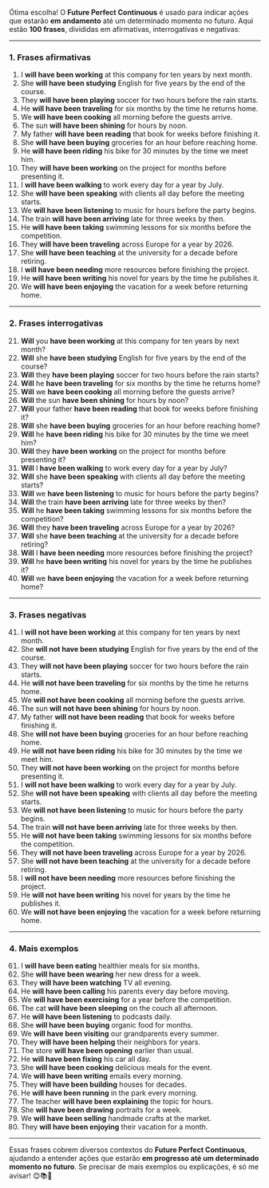 Ótima escolha! O **Future Perfect Continuous** é usado para indicar ações que estarão **em andamento** até um determinado momento no futuro. Aqui estão **100 frases**, divididas em afirmativas, interrogativas e negativas:

---

### **1. Frases afirmativas**
1. I **will have been working** at this company for ten years by next month.
2. She **will have been studying** English for five years by the end of the course.
3. They **will have been playing** soccer for two hours before the rain starts.
4. He **will have been traveling** for six months by the time he returns home.
5. We **will have been cooking** all morning before the guests arrive.
6. The sun **will have been shining** for hours by noon.
7. My father **will have been reading** that book for weeks before finishing it.
8. She **will have been buying** groceries for an hour before reaching home.
9. He **will have been riding** his bike for 30 minutes by the time we meet him.
10. They **will have been working** on the project for months before presenting it.
11. I **will have been walking** to work every day for a year by July.
12. She **will have been speaking** with clients all day before the meeting starts.
13. We **will have been listening** to music for hours before the party begins.
14. The train **will have been arriving** late for three weeks by then.
15. He **will have been taking** swimming lessons for six months before the competition.
16. They **will have been traveling** across Europe for a year by 2026.
17. She **will have been teaching** at the university for a decade before retiring.
18. I **will have been needing** more resources before finishing the project.
19. He **will have been writing** his novel for years by the time he publishes it.
20. We **will have been enjoying** the vacation for a week before returning home.

---

### **2. Frases interrogativas**
21. **Will** you **have been working** at this company for ten years by next month?
22. **Will** she **have been studying** English for five years by the end of the course?
23. **Will** they **have been playing** soccer for two hours before the rain starts?
24. **Will** he **have been traveling** for six months by the time he returns home?
25. **Will** we **have been cooking** all morning before the guests arrive?
26. **Will** the sun **have been shining** for hours by noon?
27. **Will** your father **have been reading** that book for weeks before finishing it?
28. **Will** she **have been buying** groceries for an hour before reaching home?
29. **Will** he **have been riding** his bike for 30 minutes by the time we meet him?
30. **Will** they **have been working** on the project for months before presenting it?
31. **Will** I **have been walking** to work every day for a year by July?
32. **Will** she **have been speaking** with clients all day before the meeting starts?
33. **Will** we **have been listening** to music for hours before the party begins?
34. **Will** the train **have been arriving** late for three weeks by then?
35. **Will** he **have been taking** swimming lessons for six months before the competition?
36. **Will** they **have been traveling** across Europe for a year by 2026?
37. **Will** she **have been teaching** at the university for a decade before retiring?
38. **Will** I **have been needing** more resources before finishing the project?
39. **Will** he **have been writing** his novel for years by the time he publishes it?
40. **Will** we **have been enjoying** the vacation for a week before returning home?

---

### **3. Frases negativas**
41. I **will not have been working** at this company for ten years by next month.
42. She **will not have been studying** English for five years by the end of the course.
43. They **will not have been playing** soccer for two hours before the rain starts.
44. He **will not have been traveling** for six months by the time he returns home.
45. We **will not have been cooking** all morning before the guests arrive.
46. The sun **will not have been shining** for hours by noon.
47. My father **will not have been reading** that book for weeks before finishing it.
48. She **will not have been buying** groceries for an hour before reaching home.
49. He **will not have been riding** his bike for 30 minutes by the time we meet him.
50. They **will not have been working** on the project for months before presenting it.
51. I **will not have been walking** to work every day for a year by July.
52. She **will not have been speaking** with clients all day before the meeting starts.
53. We **will not have been listening** to music for hours before the party begins.
54. The train **will not have been arriving** late for three weeks by then.
55. He **will not have been taking** swimming lessons for six months before the competition.
56. They **will not have been traveling** across Europe for a year by 2026.
57. She **will not have been teaching** at the university for a decade before retiring.
58. I **will not have been needing** more resources before finishing the project.
59. He **will not have been writing** his novel for years by the time he publishes it.
60. We **will not have been enjoying** the vacation for a week before returning home.

---

### **4. Mais exemplos**
61. I **will have been eating** healthier meals for six months.
62. She **will have been wearing** her new dress for a week.
63. They **will have been watching** TV all evening.
64. He **will have been calling** his parents every day before moving.
65. We **will have been exercising** for a year before the competition.
66. The cat **will have been sleeping** on the couch all afternoon.
67. He **will have been listening** to podcasts daily.
68. She **will have been buying** organic food for months.
69. We **will have been visiting** our grandparents every summer.
70. They **will have been helping** their neighbors for years.
71. The store **will have been opening** earlier than usual.
72. He **will have been fixing** his car all day.
73. She **will have been cooking** delicious meals for the event.
74. We **will have been writing** emails every morning.
75. They **will have been building** houses for decades.
76. He **will have been running** in the park every morning.
77. The teacher **will have been explaining** the topic for hours.
78. She **will have been drawing** portraits for a week.
79. We **will have been selling** handmade crafts at the market.
80. They **will have been enjoying** their vacation for a month.

---

Essas frases cobrem diversos contextos do **Future Perfect Continuous**, ajudando a entender ações que estarão **em progresso até um determinado momento no futuro**. Se precisar de mais exemplos ou explicações, é só me avisar! 😊📚🚀
